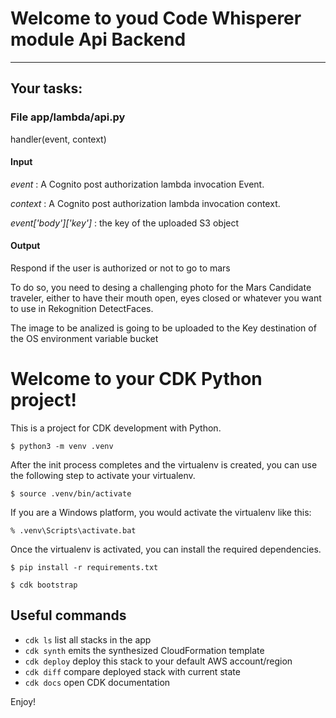 # Welcome to youd Code Whisperer module Api Backend

---
## Your tasks:

### File app/lambda/api.py
handler(event, context)
#### Input

_event_ : A Cognito post authorization lambda invocation Event.

_context_ : A Cognito post authorization lambda invocation context.

_event['body']['key']_ : the key of the uploaded S3 object
#### Output
Respond if the user is authorized or not to go to mars

To do so, you need to desing a challenging photo for the Mars Candidate 
traveler, either to have their mouth open, eyes closed or whatever you want to 
use in Rekognition DetectFaces.

The image to be analized is going to be uploaded to the Key destination of the 
OS environment variable bucket



# Welcome to your CDK Python project!

This is a project for CDK development with Python.

```
$ python3 -m venv .venv
```

After the init process completes and the virtualenv is created, you can use the following
step to activate your virtualenv.

```
$ source .venv/bin/activate
```

If you are a Windows platform, you would activate the virtualenv like this:

```
% .venv\Scripts\activate.bat
```

Once the virtualenv is activated, you can install the required dependencies.

```
$ pip install -r requirements.txt
```

```
$ cdk bootstrap
```


## Useful commands

 * `cdk ls`          list all stacks in the app
 * `cdk synth`       emits the synthesized CloudFormation template
 * `cdk deploy`      deploy this stack to your default AWS account/region
 * `cdk diff`        compare deployed stack with current state
 * `cdk docs`        open CDK documentation

Enjoy!
